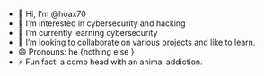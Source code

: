 - 👋 Hi, I’m @hoax70
- 👀 I’m interested in cybersecurity and hacking 
- 🌱 I’m currently learning cybersecurity
- 💞️ I’m looking to collaborate on various projects and like to learn. 
- 😄 Pronouns: he {nothing else }
- ⚡ Fun fact: a comp head with an animal addiction.

<!---
hoax70/hoax70 is a ✨ special ✨ repository because its `README.md` (this file) appears on your GitHub profile.
You can click the Preview link to take a look at your changes.
--->
